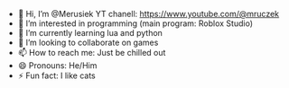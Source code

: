 - 👋 Hi, I’m @Merusiek YT chanell: https://www.youtube.com/@mruczek
- 👀 I’m interested in programming (main program: Roblox Studio)
- 🌱 I’m currently learning lua and python
- 💞️ I’m looking to collaborate on games
- 📫 How to reach me: Just be chilled out
- 😄 Pronouns: He/Him
- ⚡ Fun fact: I like cats

<!---
Merusiek/Merusiek is a ✨ special ✨ repository because its `README.md` (this file) appears on your GitHub profile.
You can click the Preview link to take a look at your changes.
--->
